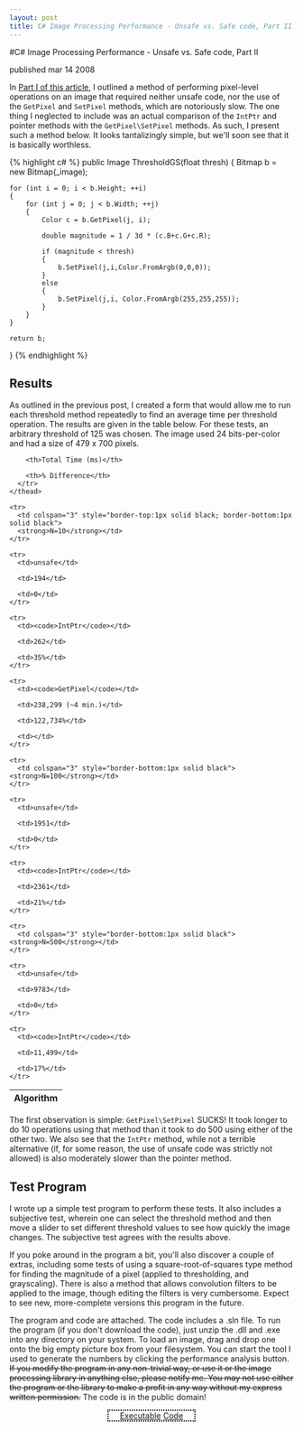 ```yaml
---
layout: post
title: C# Image Processing Performance - Unsafe vs. Safe code, Part II
---
```


#C# Image Processing Performance - Unsafe vs. Safe code, Part II

<span class="pubdate">published mar 14 2008</span>

In <a href="http://davidthomasbernal.com/blog/2008/03/13/c-image-processing-performance-unsafe-vs-safe-code-part-i">Part I of this article</a>, I outlined a method of performing pixel-level operations on an image that required neither unsafe code, nor the use of the <code>GetPixel</code> and <code>SetPixel</code> methods, which are notoriously slow. The one thing I neglected to include was an actual comparison of the <code>IntPtr</code> and pointer methods with the <code>GetPixel\SetPixel</code> methods. As such, I present such a method below. It looks tantalizingly simple, but we'll soon see that it is basically worthless.

{% highlight c# %}
public Image ThresholdGS(float thresh)
{
	Bitmap b = new Bitmap(_image);

	for (int i = 0; i < b.Height; ++i)
	{
		for (int j = 0; j < b.Width; ++j)
		{
			Color c = b.GetPixel(j, i);

			double magnitude = 1 / 3d * (c.B+c.G+c.R);
			
			if (magnitude < thresh)
			{
				b.SetPixel(j,i,Color.FromArgb(0,0,0));
			}
			else
			{
				b.SetPixel(j,i, Color.FromArgb(255,255,255));
			}
		}
	}

	return b;
}
{% endhighlight %}

<h2>Results</h2>
As outlined in the previous post, I created a form that would allow me to run each threshold method repeatedly to find an average time per threshold operation. The results are given in the table below. For these tests, an arbitrary threshold of 125 was chosen. The image used 24 bits-per-color and had a size of 479 x 700 pixels.

<table>
    <thead>
      <tr>
        <th>Algorithm</th>

        <th>Total Time (ms)</th>

        <th>% Difference</th>
      </tr>
    </thead>

    <tr>
      <td colspan="3" style="border-top:1px solid black; border-bottom:1px solid black">
      <strong>N=10</strong></td>
    </tr>

    <tr>
      <td>unsafe</td>

      <td>194</td>

      <td>0</td>
    </tr>

    <tr>
      <td><code>IntPtr</code></td>

      <td>262</td>

      <td>35%</td>
    </tr>

    <tr>
      <td><code>GetPixel</code></td>

      <td>238,299 (~4 min.)</td>

      <td>122,734%</td>

      <td></td>
    </tr>

    <tr>
      <td colspan="3" style="border-bottom:1px solid black"><strong>N=100</strong></td>
    </tr>

    <tr>
      <td>unsafe</td>

      <td>1951</td>

      <td>0</td>
    </tr>

    <tr>
      <td><code>IntPtr</code></td>

      <td>2361</td>

      <td>21%</td>
    </tr>

    <tr>
      <td colspan="3" style="border-bottom:1px solid black"><strong>N=500</strong></td>
    </tr>

    <tr>
      <td>unsafe</td>

      <td>9783</td>

      <td>0</td>
    </tr>

    <tr>
      <td><code>IntPtr</code></td>

      <td>11,499</td>

      <td>17%</td>
    </tr>
  </table>

The first observation is simple: <code>GetPixel\SetPixel</code> SUCKS! It took longer to do 10 operations using that method than it took to do 500 using either of the other two. We also see that the <code>IntPtr</code> method, while not a terrible alternative (if, for some reason, the use of unsafe code was strictly not allowed) is also moderately slower than the pointer method. 

<h2>Test Program</h2>

I wrote up a simple test program to perform these tests. It also includes a subjective test, wherein one can select the threshold method and then move a slider to set different threshold values to see how quickly the image changes. The subjective test agrees with the results above.

If you poke around in the program a bit, you'll also discover a couple of extras, including some tests of using a square-root-of-squares type method for finding the magnitude of a pixel (applied to thresholding, and grayscaling). There is also a method that allows convolution filters to be applied to the image, though editing the filters is very cumbersome. Expect to see new, more-complete versions this program in the future.

The program and code are attached. The code includes a .sln file. To run the program (if you don't download the code), just unzip the .dll and .exe into any directory on your system. To load an image, drag and drop one onto the big empty picture box from your filesystem. You can start the tool I used to generate the numbers by clicking the performance analysis button. <del>If you modify the program in any non-trivial way, or use it or the image processing library in anything else, please notify me. You may not use either the program or the library to make a profit in any way without my express written permission.</del> The code is in the public domain!

<div style="width:30%;margin:0 auto;border:2px dotted black;text-align:center"><a href='http://davidthomasbernal.com/wp-content/uploads/2008/03/shockexecutable.zip' title='Executable'>Executable</a>
<a href='http://davidthomasbernal.com/wp-content/uploads/2008/03/shock.zip' title='Code'>Code</a>
</div>
